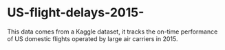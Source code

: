 # US-flight-delays-2015-
This data comes from a Kaggle dataset, it tracks the on-time performance of US domestic flights operated by large air carriers in 2015. 
